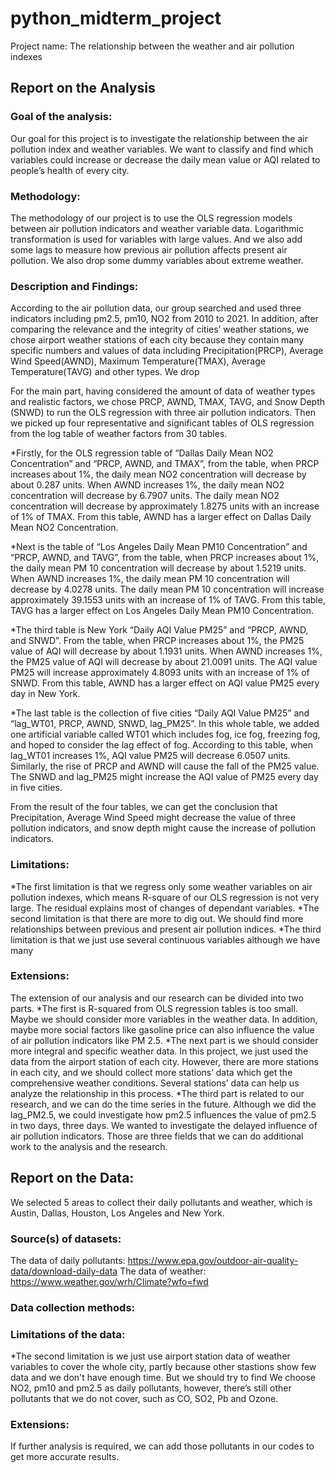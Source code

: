 # python_midterm_project
Project name: The relationship between the weather and air pollution indexes

## Report on the Analysis

### Goal of the analysis:

Our goal for this project is to investigate the relationship between the air pollution index and weather variables. We want to classify and find which variables could increase or decrease the daily mean value or AQI related to people’s health of every city.

### Methodology:

The methodology of our project is to use the OLS regression models between air pollution indicators and weather variable data. Logarithmic transformation is used for variables with large values. And we also add some lags to measure how previous air pollution affects present air pollution. We also drop some dummy variables about extreme weather.

### Description and Findings:

According to the air pollution data, our group searched and used three indicators including pm2.5, pm10, NO2 from 2010 to 2021. In addition, after comparing the relevance and the integrity of cities’ weather stations, we chose airport weather stations of each city because they contain many specific numbers and values of data including Precipitation(PRCP), Average Wind Speed(AWND), Maximum Temperature(TMAX), Average Temperature(TAVG) and other types. We drop 

For the main part, having considered the amount of data of weather types and realistic factors, we chose PRCP, AWND, TMAX, TAVG, and Snow Depth (SNWD) to run the OLS regression with three air pollution indicators. Then we picked up four representative and significant tables of OLS regression from the log table of weather factors from 30 tables. 

*Firstly, for the OLS regression table of “Dallas Daily Mean NO2 Concentration” and “PRCP, AWND, and TMAX”, from the table, when PRCP increases about 1%, the daily mean NO2 concentration will decrease by about 0.287 units. When AWND increases 1%, the daily mean NO2 concentration will decrease by 6.7907 units. The daily mean NO2 concentration will decrease by approximately 1.8275 units with an increase of 1% of TMAX. From this table, AWND has a larger effect on Dallas Daily Mean NO2 Concentration.

*Next is the table of “Los Angeles Daily Mean PM10 Concentration” and “PRCP, AWND, and TAVG”, from the table, when PRCP increases about 1%, the daily mean PM 10 concentration will decrease by about 1.5219 units. When AWND increases 1%, the daily mean PM 10 concentration will decrease by 4.0278 units. The daily mean PM 10 concentration will increase approximately 39.1553 units with an increase of 1% of TAVG. From this table, TAVG has a larger effect on Los Angeles Daily Mean PM10 Concentration.

*The third table is New York “Daily AQI Value PM25” and “PRCP, AWND, and SNWD”. From the table, when PRCP increases about 1%, the PM25 value of AQI will decrease by about 1.1931 units. When AWND increases 1%, the PM25 value of AQI will decrease by about 21.0091 units. The AQI value PM25 will increase approximately 4.8093 units with an increase of 1% of SNWD. From this table, AWND has a larger effect on AQI value PM25 every day in New York. 

*The last table is the collection of five cities “Daily AQI Value PM25” and “lag_WT01, PRCP, AWND, SNWD, lag_PM25”. In this whole table, we added one artificial variable called WT01 which includes fog, ice fog, freezing fog, and hoped to consider the lag effect of fog. According to this table, when lag_WT01 increases 1%, AQI value PM25 will decrease 6.0507 units. Similarly, the rise of PRCP and AWND will cause the fall of the PM25 value. The SNWD and lag_PM25 might increase the AQI value of PM25 every day in five cities. 

From the result of the four tables, we can get the conclusion that Precipitation, Average Wind Speed might decrease the value of three pollution indicators, and snow depth might cause the increase of pollution indicators. 

### Limitations:
*The first limitation is that we regress only some weather variables on air pollution indexes, which means R-square of our OLS regression is not very large. The residual explains most of changes of dependant variables.
*The second limitation is that there are more to dig out. We should find more relationships between previous and present air pollution indices. 
*The third limitation is that we just use several continuous variables although we have many 



### Extensions:

The extension of our analysis and our research can be divided into two parts. 
*The first is R-squared from OLS regression tables is too small. Maybe we should consider more variables in the weather data. In addition, maybe more social factors like gasoline price can also influence the value of air pollution indicators like PM 2.5. 
*The next part is we should consider more integral and specific weather data. In this project, we just used the data from the airport station of each city. However, there are more stations in each city, and we should collect more stations’ data which get the comprehensive weather conditions. Several stations’ data can help us analyze the relationship in this process. 
*The third part is related to our research, and we can do the time series in the future. Although we did the lag_PM2.5, we could investigate how pm2.5 influences the value of pm2.5 in two days, three days. We wanted to investigate the delayed influence of air pollution indicators. Those are three fields that we can do additional work to the analysis and the research. 

## Report on the Data:

We selected 5 areas to collect their daily pollutants and weather, which is Austin, Dallas, Houston, Los Angeles and New York.

### Source(s) of datasets:

The data of daily pollutants:
https://www.epa.gov/outdoor-air-quality-data/download-daily-data
The data of weather:
https://www.weather.gov/wrh/Climate?wfo=fwd

### Data collection methods:


### Limitations of the data:
*The second limitation is we just use airport station data of weather variables to cover the whole city, partly because other stastions show few data and we don't have enough time. But we should try to find 
We choose NO2, pm10 and pm2.5 as daily pollutants, however, there’s still other pollutants that we do not cover, such as CO, SO2, Pb and Ozone.

### Extensions:

If further analysis is required, we can add those pollutants in our codes to get more accurate results. 


